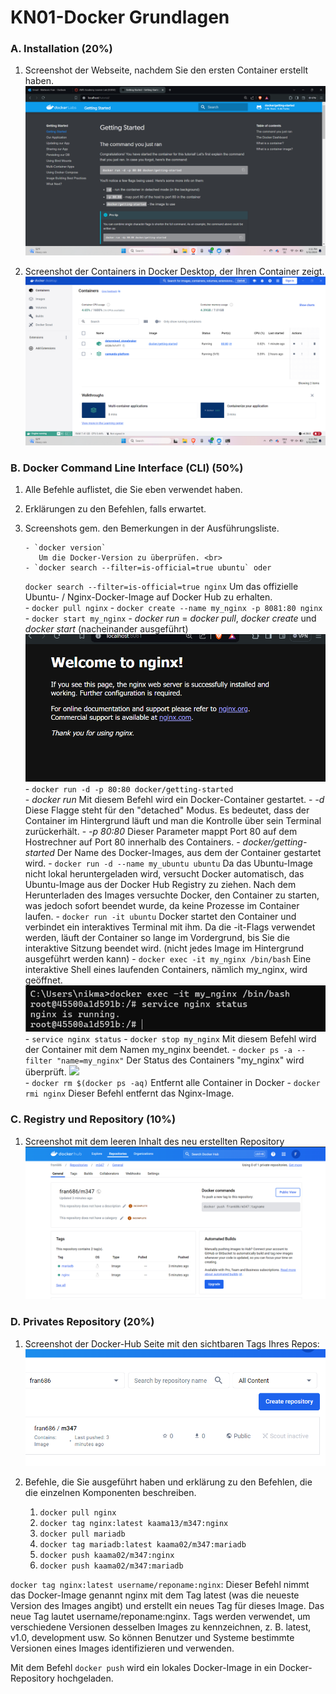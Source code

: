 # KN01-Docker Grundlagen

### A. Installation (20%)

1. Screenshot der Webseite, nachdem Sie den ersten Container erstellt haben.
   ![](../img/kn01_1.png) <br>

2. Screenshot der Containers in Docker Desktop, der Ihren Container zeigt.
   ![](../img/kn01_2.png) <br>

### B. Docker Command Line Interface (CLI) (50%)

1.  Alle Befehle auflistet, die Sie eben verwendet haben. <br>
2.  Erklärungen zu den Befehlen, falls erwartet. <br>
3.  Screenshots gem. den Bemerkungen in der Ausführungsliste.

        - `docker version`
           Um die Docker-Version zu überprüfen. <br>
        - `docker search --filter=is-official=true ubuntu` oder

    `docker search --filter=is-official=true nginx` Um das offizielle Ubuntu- / Nginx-Docker-Image auf Docker Hub zu erhalten.<br> - `docker pull nginx` - `docker create --name my_nginx -p 8081:80 nginx` - `docker start my_nginx` - _docker run_ = _docker pull_, _docker create_ und _docker start_ (nacheinander ausgeführt)
    ![](../img/kn01_3.png) <br> - `docker run -d -p 80:80 docker/getting-started` <br> - _docker run_ Mit diesem Befehl wird ein Docker-Container gestartet. - _-d_ Diese Flagge steht für den "detached" Modus. Es bedeutet, dass der Container im Hintergrund läuft und man die Kontrolle über sein Terminal zurückerhält. - _-p 80:80_ Dieser Parameter mappt Port 80 auf dem Hostrechner auf Port 80 innerhalb des Containers. - _docker/getting-started_ Der Name des Docker-Images, aus dem der Container gestartet wird. - `docker run -d --name my_ubuntu ubuntu` Da das Ubuntu-Image nicht lokal heruntergeladen wird, versucht Docker automatisch, das Ubuntu-Image aus der Docker Hub Registry zu ziehen.
    Nach dem Herunterladen des Images versuchte Docker, den Container zu starten, was jedoch sofort beendet wurde, da keine Prozesse im Container laufen. - `docker run -it ubuntu` Docker startet den Container und verbindet ein interaktives Terminal mit ihm.
    Da die -it-Flags verwendet werden, läuft der Container so lange im Vordergrund, bis Sie die interaktive Sitzung beendet wird.
    (nicht jedes Image im Hintergrund ausgeführt werden kann) - `docker exec -it my_nginx /bin/bash` Eine interaktive Shell eines laufenden Containers, nämlich my_nginx, wird geöffnet.
    ![](../img/kn02_4.png) <br> - `service nginx status` - `docker stop my_nginx` Mit diesem Befehl wird der Container mit dem Namen my_nginx beendet. - `docker ps -a --filter "name=my_nginx"` Der Status des Containers "my_nginx" wird überprüft.
    ![](../img/kn02_5.png) <br> - `docker rm $(docker ps -aq)` Entfernt alle Container in Docker - `docker rmi nginx` Dieser Befehl entfernt das Nginx-Image.

### C. Registry und Repository (10%)

1. Screenshot mit dem leeren Inhalt des neu erstellten Repository
   ![](../img/kn01_6.png) <br>

### D. Privates Repository (20%)

1. Screenshot der Docker-Hub Seite mit den sichtbaren Tags Ihres Repos:
   ![](../img/kn01_7.png) <br>

2. Befehle, die Sie ausgeführt haben und erklärung zu den Befehlen, die die einzelnen Komponenten beschreiben.
   1. `docker pull nginx`
   2. `docker tag nginx:latest kaama13/m347:nginx`
   3. `docker pull mariadb`
   4. `docker tag mariadb:latest kaama02/m347:mariadb`
   5. `docker push kaama02/m347:nginx`
   6. `docker push kaama02/m347:mariadb`

`docker tag nginx:latest username/reponame:nginx`: Dieser Befehl nimmt das Docker-Image genannt nginx mit dem Tag latest (was die neueste Version des Images angibt) und erstellt ein neues Tag für dieses Image. Das neue Tag lautet username/reponame:nginx.
Tags werden verwendet, um verschiedene Versionen desselben Images zu kennzeichnen, z. B. latest, v1.0, development usw. So können Benutzer und Systeme bestimmte Versionen eines Images identifizieren und verwenden.

Mit dem Befehl `docker push` wird ein lokales Docker-Image in ein Docker-Repository hochgeladen.
